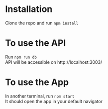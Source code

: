 # Installation
Clone the repo and run `npm install`

# To use the API
Run `npm run db`\
API will be accessible on http://localhost:3003/

# To use the App
In another terminal, run `npm start`\
It should open the app in your default navigator
